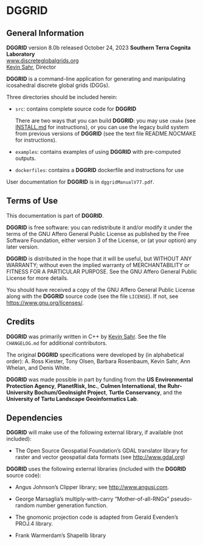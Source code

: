 # __DGGRID__

## General Information

__DGGRID__ version 8.0b released October 24, 2023
__Southern Terra Cognita Laboratory__  
www.discreteglobalgrids.org  
[Kevin Sahr](http://www.linkedin.com/in/Kevin-Sahr), Director

__DGGRID__ is a command-line application for generating and manipulating
icosahedral discrete global grids (DGGs).

Three directories should be included herein:

- `src`: contains complete source code for __DGGRID__

   There are two ways that you can build __DGGRID__: you may use `cmake`
   (see [INSTALL.md](INSTALL.md) for instructions),
   or you can use the legacy build system from previous versions of __DGGRID__
   (see the text file README.NOCMAKE for instructions).

- `examples`: contains examples of using __DGGRID__ with pre-computed outputs.

- `dockerfiles`: contains a __DGGRID__ dockerfile and instructions for use

User documentation for __DGGRID__ is in `dggridManualV77.pdf`.

## Terms of Use

This documentation is part of __DGGRID__.

__DGGRID__ is free software: you can redistribute it and/or modify it under the terms of the GNU Affero General Public License as published by the Free Software Foundation, either version 3 of the License, or (at your option) any later version.

__DGGRID__ is distributed in the hope that it will be useful, but WITHOUT ANY WARRANTY; without even the implied warranty of MERCHANTABILITY or FITNESS FOR A PARTICULAR PURPOSE.  See the GNU Affero General Public License for more details.

You should have received a copy of the GNU Affero General Public License along with the __DGGRID__ source code (see the file `LICENSE`).  If not, see <https://www.gnu.org/licenses/>.

## Credits

__DGGRID__ was primarily written in C++ by [Kevin Sahr](http://www.linkedin.com/in/Kevin-Sahr). See the file `CHANGELOG.md` for additional contributors.

The original __DGGRID__ specifications were developed by (in alphabetical order):
A. Ross Kiester, Tony Olsen, Barbara Rosenbaum, Kevin Sahr, Ann Whelan, and
Denis White.

__DGGRID__ was made possible in part by funding from the __US Environmental Protection Agency__, __PlanetRisk, Inc.__, __Culmen International__, __the Ruhr-University Bochum/GeoInsight Project__, __Turtle Conservancy__, and the __University of Tartu Landscape Geoinformatics Lab__.

## Dependencies

__DGGRID__ will make use of the following external library, if available (not included):

- The Open Source Geospatial Foundation’s GDAL translator library for raster and vector geospatial data formats (see http://www.gdal.org)

__DGGRID__ uses the following external libraries (included with the __DGGRID__ source
code):

- Angus Johnson’s Clipper library; see http://www.angusj.com.

- George Marsaglia’s multiply-with-carry “Mother-of-all-RNGs” pseudo-random number generation function.

- The gnomonic projection code is adapted from Gerald Evenden’s PROJ.4 library.

- Frank Warmerdam’s Shapelib library
